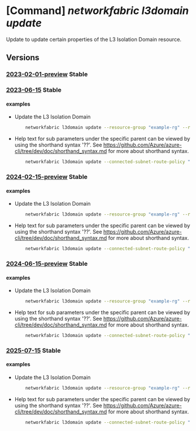 # [Command] _networkfabric l3domain update_

Update to update certain properties of the L3 Isolation Domain resource.

## Versions

### [2023-02-01-preview](/Resources/mgmt-plane/L3N1YnNjcmlwdGlvbnMve30vcmVzb3VyY2Vncm91cHMve30vcHJvdmlkZXJzL21pY3Jvc29mdC5tYW5hZ2VkbmV0d29ya2ZhYnJpYy9sM2lzb2xhdGlvbmRvbWFpbnMve30=/2023-02-01-preview.xml) **Stable**

<!-- mgmt-plane /subscriptions/{}/resourcegroups/{}/providers/microsoft.managednetworkfabric/l3isolationdomains/{} 2023-02-01-preview -->

### [2023-06-15](/Resources/mgmt-plane/L3N1YnNjcmlwdGlvbnMve30vcmVzb3VyY2Vncm91cHMve30vcHJvdmlkZXJzL21pY3Jvc29mdC5tYW5hZ2VkbmV0d29ya2ZhYnJpYy9sM2lzb2xhdGlvbmRvbWFpbnMve30=/2023-06-15.xml) **Stable**

<!-- mgmt-plane /subscriptions/{}/resourcegroups/{}/providers/microsoft.managednetworkfabric/l3isolationdomains/{} 2023-06-15 -->

#### examples

- Update the L3 Isolation Domain
    ```bash
        networkfabric l3domain update --resource-group "example-rg" --resource-name "example-l3domain" --redistribute-connected-subnets "True" --redistribute-static-routes "True" --aggregate-route-configuration "{ipv4Routes:[{prefix:'10.0.0.1/28'},{prefix:'10.0.0.2/28'}],ipv6Routes:[{prefix:'2fff::/64'},{prefix:'2fff::/65'}]}" --connected-subnet-route-policy "{exportRoutePolicy:{exportIpv4RoutePolicyId:'/subscriptions/xxxxx-xxxx-xxxx-xxxx-xxxxx/resourceGroups/example-rg/providers/microsoft.managednetworkfabric/routePolicies/example-routepolicy'}}"
    ```

- Help text for sub parameters under the specific parent can be viewed by using the shorthand syntax '??'. See https://github.com/Azure/azure-cli/tree/dev/doc/shorthand_syntax.md for more about shorthand syntax.
    ```bash
        networkfabric l3domain update --connected-subnet-route-policy "??"
    ```

### [2024-02-15-preview](/Resources/mgmt-plane/L3N1YnNjcmlwdGlvbnMve30vcmVzb3VyY2Vncm91cHMve30vcHJvdmlkZXJzL21pY3Jvc29mdC5tYW5hZ2VkbmV0d29ya2ZhYnJpYy9sM2lzb2xhdGlvbmRvbWFpbnMve30=/2024-02-15-preview.xml) **Stable**

<!-- mgmt-plane /subscriptions/{}/resourcegroups/{}/providers/microsoft.managednetworkfabric/l3isolationdomains/{} 2024-02-15-preview -->

#### examples

- Update the L3 Isolation Domain
    ```bash
        networkfabric l3domain update --resource-group "example-rg" --resource-name "example-l3domain" --redistribute-connected-subnets "True" --redistribute-static-routes "True" --aggregate-route-configuration "{ipv4Routes:[{prefix:'10.0.0.1/28'},{prefix:'10.0.0.2/28'}],ipv6Routes:[{prefix:'2fff::/64'},{prefix:'2fff::/65'}]}" --connected-subnet-route-policy "{exportRoutePolicy:{exportIpv4RoutePolicyId:'/subscriptions/xxxxx-xxxx-xxxx-xxxx-xxxxx/resourceGroups/example-rg/providers/microsoft.managednetworkfabric/routePolicies/example-routepolicy'}}"
    ```

- Help text for sub parameters under the specific parent can be viewed by using the shorthand syntax '??'. See https://github.com/Azure/azure-cli/tree/dev/doc/shorthand_syntax.md for more about shorthand syntax.
    ```bash
        networkfabric l3domain update --connected-subnet-route-policy "??"
    ```

### [2024-06-15-preview](/Resources/mgmt-plane/L3N1YnNjcmlwdGlvbnMve30vcmVzb3VyY2Vncm91cHMve30vcHJvdmlkZXJzL21pY3Jvc29mdC5tYW5hZ2VkbmV0d29ya2ZhYnJpYy9sM2lzb2xhdGlvbmRvbWFpbnMve30=/2024-06-15-preview.xml) **Stable**

<!-- mgmt-plane /subscriptions/{}/resourcegroups/{}/providers/microsoft.managednetworkfabric/l3isolationdomains/{} 2024-06-15-preview -->

#### examples

- Update the L3 Isolation Domain
    ```bash
        networkfabric l3domain update --resource-group "example-rg" --resource-name "example-l3domain" --redistribute-connected-subnets "True" --redistribute-static-routes "True" --aggregate-route-configuration "{ipv4Routes:[{prefix:'10.0.0.1/28'},{prefix:'10.0.0.2/28'}],ipv6Routes:[{prefix:'2fff::/64'},{prefix:'2fff::/65'}]}" --connected-subnet-route-policy "{exportRoutePolicy:{exportIpv4RoutePolicyId:'/subscriptions/xxxxx-xxxx-xxxx-xxxx-xxxxx/resourceGroups/example-rg/providers/microsoft.managednetworkfabric/routePolicies/example-routepolicy'}}"
    ```

- Help text for sub parameters under the specific parent can be viewed by using the shorthand syntax '??'. See https://github.com/Azure/azure-cli/tree/dev/doc/shorthand_syntax.md for more about shorthand syntax.
    ```bash
        networkfabric l3domain update --connected-subnet-route-policy "??"
    ```

### [2025-07-15](/Resources/mgmt-plane/L3N1YnNjcmlwdGlvbnMve30vcmVzb3VyY2Vncm91cHMve30vcHJvdmlkZXJzL21pY3Jvc29mdC5tYW5hZ2VkbmV0d29ya2ZhYnJpYy9sM2lzb2xhdGlvbmRvbWFpbnMve30=/2025-07-15.xml) **Stable**

<!-- mgmt-plane /subscriptions/{}/resourcegroups/{}/providers/microsoft.managednetworkfabric/l3isolationdomains/{} 2025-07-15 -->

#### examples

- Update the L3 Isolation Domain
    ```bash
        networkfabric l3domain update --resource-group "example-rg" --resource-name "example-l3domain" --redistribute-connected-subnets "True" --redistribute-static-routes "True" --aggregate-route-configuration "{ipv4Routes:[{prefix:'10.0.0.1/28'},{prefix:'10.0.0.2/28'}],ipv6Routes:[{prefix:'2fff::/64'},{prefix:'2fff::/65'}]}" --connected-subnet-route-policy "{exportRoutePolicy:{exportIpv4RoutePolicyId:'/subscriptions/xxxxx-xxxx-xxxx-xxxx-xxxxx/resourceGroups/example-rg/providers/microsoft.managednetworkfabric/routePolicies/example-routepolicy'}}"
    ```

- Help text for sub parameters under the specific parent can be viewed by using the shorthand syntax '??'. See https://github.com/Azure/azure-cli/tree/dev/doc/shorthand_syntax.md for more about shorthand syntax.
    ```bash
        networkfabric l3domain update --connected-subnet-route-policy "??"
    ```
